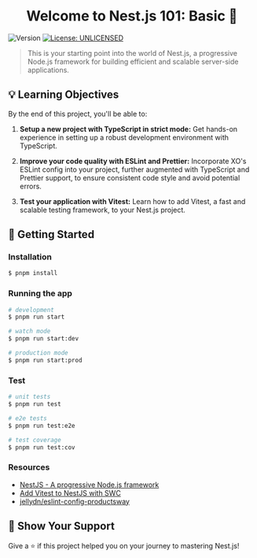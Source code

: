 <h1 align="center">Welcome to Nest.js 101: Basic 👋</h1>
<p>
  <img alt="Version" src="https://img.shields.io/badge/version-0.0.1-blue.svg?cacheSeconds=2592000" />
  <a href="#" target="_blank">
    <img alt="License: UNLICENSED" src="https://img.shields.io/badge/License-UNLICENSED-yellow.svg" />
  </a>
</p>

> This is your starting point into the world of Nest.js, a progressive Node.js framework for building efficient and scalable server-side applications.

## 💡 Learning Objectives

By the end of this project, you'll be able to:

1. **Setup a new project with TypeScript in strict mode:** Get hands-on experience in setting up a robust development environment with TypeScript.

2. **Improve your code quality with ESLint and Prettier:** Incorporate XO's ESLint config into your project, further augmented with TypeScript and Prettier support, to ensure consistent code style and avoid potential errors.

3. **Test your application with Vitest:** Learn how to add Vitest, a fast and scalable testing framework, to your Nest.js project.

## 🚀 Getting Started

### Installation

```bash
$ pnpm install
```

### Running the app

```bash
# development
$ pnpm run start

# watch mode
$ pnpm run start:dev

# production mode
$ pnpm run start:prod
```

### Test

```bash
# unit tests
$ pnpm run test

# e2e tests
$ pnpm run test:e2e

# test coverage
$ pnpm run test:cov
```

### Resources

- [NestJS - A progressive Node.js framework](https://docs.nestjs.com/)
- [Add Vitest to NestJS with SWC](https://docs.nestjs.com/recipes/swc#vitest)
- [jellydn/eslint-config-productsway](https://github.com/jellydn/eslint-config-productsway)

## 🌟 Show Your Support

Give a ⭐️ if this project helped you on your journey to mastering Nest.js!
